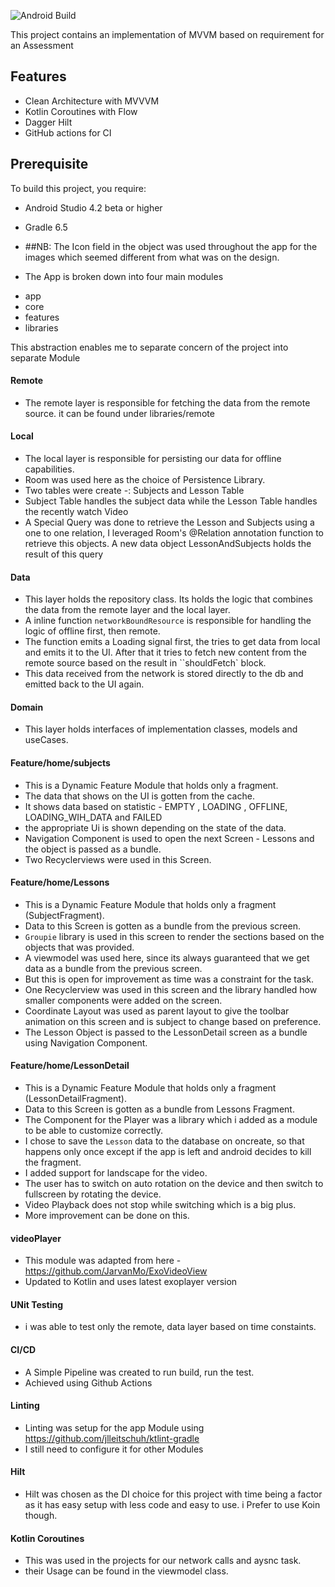 

![Android Build](https://github.com/mathemandy/ul1/workflows/Android%20Build/badge.svg)

This project contains an implementation of MVVM based on requirement for an Assessment 


## Features
* Clean Architecture with MVVVM
* Kotlin Coroutines with Flow
* Dagger Hilt
* GitHub actions for CI

## Prerequisite
To build this project, you require:
- Android Studio 4.2 beta or higher
- Gradle 6.5

- ##NB: 
  The Icon field in the object was used throughout the app for the images which seemed different from what was on the design.  

- The App is broken down into four main modules 
* app
* core
* features
* libraries

This abstraction enables me to separate concern of the project into separate Module
#### Remote 
- The remote layer is responsible for fetching the data from the remote source.
  it can be found under libraries/remote
  
#### Local 
- The local layer is responsible for persisting our data for offline capabilities. 
- Room was used here as the choice of Persistence Library.
- Two tables were create -: Subjects and Lesson Table 
- Subject Table handles the subject data while the Lesson Table handles the recently watch Video 
- A Special Query was done to retrieve the Lesson and Subjects using a one to one relation, I leveraged Room's @Relation annotation function to retrieve this objects. A new data object LessonAndSubjects holds the result of this query

  
#### Data
- This layer holds the repository class. Its holds the logic that combines the data from the remote layer and the local layer. 
- A inline function  `networkBoundResource` is responsible for handling the logic of offline first, then remote. 
- The function emits a Loading signal first, the tries to get data from local and emits it to the UI. After that it tries to fetch new content from the remote source based on the result in ``shouldFetch` block.
- This data received from the network is stored directly to the db and emitted back to the UI again. 

#### Domain
- This layer holds interfaces  of implementation classes, models  and  useCases.

#### Feature/home/subjects 
- This is a Dynamic Feature Module that holds only a fragment. 
- The data that shows on the UI is gotten from the cache. 
- It shows data based on statistic - EMPTY , LOADING , OFFLINE,  LOADING_WIH_DATA and FAILED
- the appropriate Ui is shown depending on the state of the data. 
- Navigation Component is used to open the next Screen  - Lessons and the object is passed as a bundle. 
- Two Recyclerviews were used in this  Screen. 


#### Feature/home/Lessons 
- This is a Dynamic Feature Module that holds only a fragment (SubjectFragment). 
- Data to this Screen is gotten as a bundle from the previous screen. 
- `Groupie` library is used in this screen to render the sections based on the objects that was provided. 
- A viewmodel was used here, since its always guaranteed that we get data as a bundle from the previous screen. 
- But this is open for improvement as time was a constraint for the task. 
- One Recyclerview was used in this screen and the library handled how smaller components were added on the screen. 
- Coordinate Layout was used as parent layout to give the toolbar animation on this screen and is subject to change based on preference. 
- The Lesson Object is passed to the LessonDetail screen as a bundle using Navigation Component. 


#### Feature/home/LessonDetail 
- This is a Dynamic Feature Module that holds only a fragment (LessonDetailFragment).
- Data to this Screen is gotten as a bundle from Lessons Fragment. 
- The Component for the Player was a library which i added as a module to be able to customize correctly.  
- I chose to save the `Lesson` data to the database on oncreate, so that happens only once except if the app is left and android decides to kill the fragment. 
- I added support for landscape for the video. 
- The user has to switch on auto rotation on the device and then switch to fullscreen  by rotating the device. 
- Video Playback does not stop while switching which is a big plus. 
- More improvement can be done on this. 

#### videoPlayer
- This module was adapted from here - https://github.com/JarvanMo/ExoVideoView
- Updated to Kotlin and uses latest exoplayer version

#### UNit Testing 
- i was able to test only the remote, data layer based on time constaints. 
 
#### CI/CD
- A Simple Pipeline was created to run build, run the test. 
- Achieved using Github Actions 

#### Linting 
- Linting was setup for the app Module using https://github.com/jlleitschuh/ktlint-gradle
-  I still need to configure it for other Modules 

#### Hilt 
- Hilt was chosen as the DI choice for this project with time being a factor as it has easy setup with less code and easy to use. 
i Prefer to use Koin though. 

#### Kotlin Coroutines 
- This was used in the projects for our network calls and aysnc task. 
- their Usage can be found in the viewmodel class.  

 

